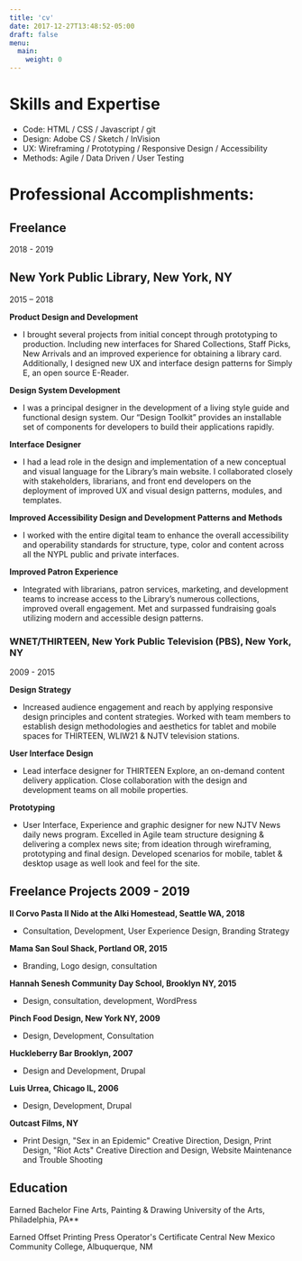 ```yaml
---
title: 'cv'
date: 2017-12-27T13:48:52-05:00
draft: false
menu:
  main:
    weight: 0
---
```


# Skills and Expertise

- Code: HTML / CSS / Javascript / git
- Design: Adobe CS / Sketch / InVision
- UX: Wireframing / Prototyping / Responsive Design / Accessibility
- Methods: Agile / Data Driven / User Testing

# Professional Accomplishments:

## Freelance
2018 - 2019

## New York Public Library, New York, NY

2015 – 2018

**Product Design and Development**

- I brought several projects from initial concept through prototyping to production. Including new interfaces for Shared Collections, Staff Picks, New Arrivals and an improved experience for obtaining a library card. Additionally, I designed new UX and interface design patterns for Simply E, an open source E-Reader.

**Design System Development**

- I was a principal designer in the development of a living style guide and functional design system. Our “Design Toolkit” provides an installable set of components for developers to build their applications rapidly.

**Interface Designer**

- I had a lead role in the design and implementation of a new conceptual and visual language for the Library’s main website. I collaborated closely with stakeholders, librarians, and front end developers on the deployment of improved UX and visual design patterns, modules, and templates.

**Improved Accessibility Design and Development Patterns and Methods**

- I worked with the entire digital team to enhance the overall accessibility and operability standards for structure, type, color and content across all the NYPL public and private interfaces.

**Improved Patron Experience**

- Integrated with librarians, patron services, marketing, and development teams to increase access to the Library’s numerous collections, improved overall engagement. Met and surpassed fundraising goals utilizing modern and accessible design patterns.

### WNET/THIRTEEN, New York Public Television (PBS), New York, NY

2009 - 2015

**Design Strategy**

- Increased audience engagement and reach by applying responsive design principles and content strategies. Worked with team members to establish design methodologies and aesthetics for tablet and mobile spaces for THIRTEEN, WLIW21 & NJTV television stations.

**User Interface Design**

- Lead interface designer for THIRTEEN Explore, an on-demand content delivery application. Close collaboration with the design and development teams on all mobile properties.

**Prototyping**

- User Interface, Experience and graphic designer for new NJTV News daily news program. Excelled in Agile team structure designing & delivering a complex news site; from ideation through wireframing, prototyping and final design. Developed scenarios for mobile, tablet & desktop usage as well look and feel for the site.

## Freelance Projects 2009 - 2019

**Il Corvo Pasta Il Nido at the Alki Homestead, Seattle WA, 2018**

- Consultation, Development, User Experience Design, Branding Strategy

**Mama San Soul Shack, Portland OR, 2015**

- Branding, Logo design, consultation

**Hannah Senesh Community Day School, Brooklyn NY, 2015**

- Design, consultation, development, WordPress

**Pinch Food Design, New York NY, 2009**

- Design, Development, Consultation

**Huckleberry Bar Brooklyn, 2007**

- Design and Development, Drupal

**Luis Urrea, Chicago IL, 2006**

- Design, Development, Drupal

**Outcast Films, NY**

- Print Design, "Sex in an Epidemic" Creative Direction, Design, Print Design, "Riot Acts" Creative Direction and Design, Website Maintenance and Trouble Shooting

## Education

Earned Bachelor Fine Arts, Painting & Drawing University of the Arts, Philadelphia, PA\*\*

Earned Offset Printing Press Operator's Certificate Central New Mexico Community College, Albuquerque, NM
